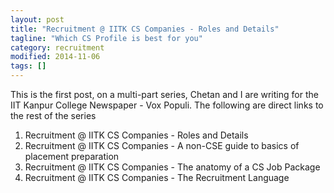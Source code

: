 ```yaml
---
layout: post
title: "Recruitment @ IITK CS Companies - Roles and Details"
tagline: "Which CS Profile is best for you"
category: recruitment
modified: 2014-11-06
tags: []
---
```


This is the first post, on a multi-part series, Chetan and I are writing for the
IIT Kanpur College Newspaper - Vox Populi. The following are direct links to the
rest of the series

  1. Recruitment @ IITK CS Companies - Roles and Details
  2. Recruitment @ IITK CS Companies - A non-CSE guide to basics of placement preparation
  3. Recruitment @ IITK CS Companies - The anatomy of a CS Job Package
  4. Recruitment @ IITK CS Companies - The Recruitment Language